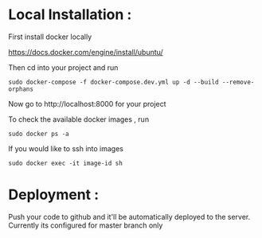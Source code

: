 # Local Installation :
First install docker locally

https://docs.docker.com/engine/install/ubuntu/

Then cd into your project and run
```
sudo docker-compose -f docker-compose.dev.yml up -d --build --remove-orphans
```
Now go to http://localhost:8000 for your project

To check the available docker images , run
```
sudo docker ps -a
```

If you would like to ssh into images
```
sudo docker exec -it image-id sh
```
# Deployment :
Push your code to github and it'll be automatically deployed to the server. 
Currently its configured for master branch only